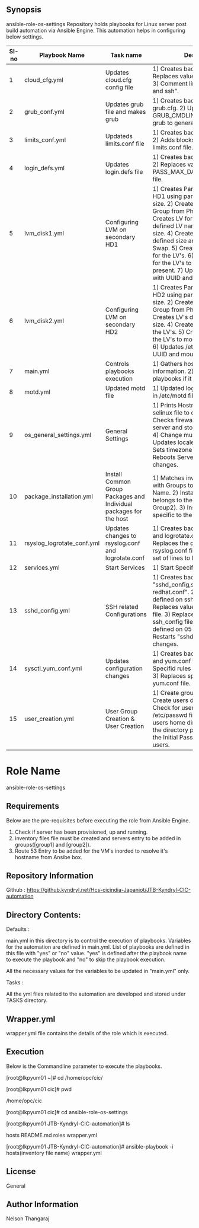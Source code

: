 Synopsis
--------
ansible-role-os-settings Repository holds playbooks for Linux server post build automation via Ansible Engine.
This automation helps in configuring below settings.

|Sl-no | Playbook Name |Task name | Description |
| --- | --- | --- |---|
|1  | cloud_cfg.yml|Updates cloud.cfg config file| 1) Creates backup of cloud.cfg. 2) Replaces values of ssh_pwauth. 3) Comment lines "locale,timezon and ssh". 
|2  | grub_conf.yml|Updates grub file and makes grub| 1) Creates backup of grub and grub.cfg. 2) Updates values of GRUB_CMDLINE_LINUX. 3) Make grub to generate new config file.
|3  | limits_conf.yml|Updateds limits.conf file| 1) Creates backup of limits.conf. 2) Adds blocks of lines to end of limits.conf file.
|4  | login_defs.yml|Updates login.defs file| 1) Creates backup of login.defs. 2) Replaces value of PASS_MAX_DAYS in login.defs file.
|5  | lvm_disk1.yml|Configuring LVM on secondary HD1| 1) Creates Partition on secondary HD1 using parted utilizating full size. 2) Creates defined Volume Group from Physical Volume. 3) Creates LV for Swap and other defined LV names with defined size. 4) Creates Swap with defined size and mounts the Swap. 5) Creates xfs file system for the LV's. 6) Creates directories for the LV's to mount if not present. 7) Updates /etc/fstab file with UUID and mountpoint.
|6  | lvm_disk2.yml|Configuring LVM on secondary HD2| 1) Creates Partition on secondary HD2 using parted utilizating full size. 2) Creates defined Volume Group from Physical Volume. 3) Creates LV's defined with defined size. 4) Creates xfs file system for the LV's. 5) Creates directories for the LV's to mount if not present. 6) Updates /etc/fstab file with UUID and mountpoint.
|7  | main.yml|	Controls playbooks execution| 1) Gathers host and date information. 2) executes the playbooks if it is set to execute.
|8  | motd.yml|	Updated motd file| 1) Updated login banner defined in /etc/motd file.
|9  | os_general_settings.yml| General Settings| 1) Prints Hostname. 2) update selinux file to disable SELINUX. 3) Checks firewalld service on server and stops it if it is running. 4) Change multi-user Mode. 5) Updates locale settings to JP. 6) Sets timezone to Asia/Tokyo. 7) Reboots Servers to apply changes.
|10  | package_installation.yml| Install Common Group Packages and Individual packages for the host| 1) Matches inventory_hostname with Groups to identify Group Name. 2) Installs Packages belongs to the Group(Group1 or Group2). 3) Installs packages specific to the host.
|11  | rsyslog_logrotate_conf.yml| Updates changes to rsyslog.conf and logrotate.conf| 1) Creates back of rsyslog.conf and logrotate.conf files. 2) Replaces the defined parameter in rsyslog.conf file. 3) Adds defined set of lines to logrotate.conf file.
|12  | services.yml| Start Services| 1) Start Specific services on box.
|13  | sshd_config.yml|	SSH related Configurations| 1) Creates backup of "sshd_config,sshd,ssh_config,05-redhat.conf". 2) Replaces value defined on sshd_config file. 2) Replaces value defined on sshd file. 3) Replaces value defined on ssh_config file. 4) Replaces value defined on 05-redhat.conf. 5) Restarts "sshd" service to make changes.
|14  | sysctl_yum_conf.yml| Updates configuration changes| 1) Creates backup of sysctl.conf and yum.conf file. 2) Adds Specifid rules on sysctl.conf file. 3) Replaces specified lines in yum.conf file.
|15  | user_creation.yml| User Group Creation & User Creation|  1) Create group TC_UNIX. 2) Create users defined in SOP. 3) Check for users created in /etc/passwd file. 4) Check for users home directory and update the directory permissions. 5) Set the Initial Passwords for created users. 


Role Name
=========
ansible-role-os-settings


Requirements
------------
Below are the pre-requisites before executing the role from Ansible Engine.

1) Check if server has been provisioned, up and running. 
2) inventory files file must be created and servers entry to be added in groups([group1] and [group2]).
3) Route 53 Entry to be added for the VM's inorded to resolve it's hostname from Ansibe box.
 
Repository Information
-----------------------
 Github : https://github.kyndryl.net/Hcs-cicindia-Japaniot/JTB-Kyndryl-CIC-automation
  
Directory Contents:  
-------------------
Defaults :

main.yml in this directory is to control the execution of playbooks. Variables for the automation are defined in main.yml. 
List of playbooks are defined in this file with "yes" or "no" value. "yes" is defined after the playbook name to execute the playbook and  "no" to skip the playbook execution.

All the necessary values for the variables to be updated in "main.yml" only.

Tasks :

All the yml files related to the automation are developed and stored under TASKS directory. 


Wrapper.yml 
------------
wrapper.yml file contains the details of the role which is executed.

Execution
---------
Below is the Commandline parameter to execute the playbooks.
									
[root@lkpyum01 ~]# cd /home/opc/cic/
												
[root@lkpyum01 cic]# pwd
 													
/home/opc/cic
															
[root@lkpyum01 cic]# cd ansible-role-os-settings
 										
[root@lkpyum01 JTB-Kyndryl-CIC-automation]# ls
 											
hosts  README.md  roles  wrapper.yml
												
[root@lkpyum01 JTB-Kyndryl-CIC-automation]# ansible-playbook -i hosts(inventory file name) wrapper.yml				

License
-------

General

Author Information
------------------

Nelson Thangaraj
